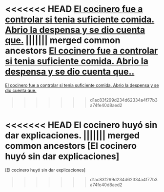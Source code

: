 <<<<<<< HEAD
[El cocinero fue a controlar si tenia suficiente comida. Abrio la despensa y se dio cuenta que.](..comida/comida.md)
||||||| merged common ancestors
[El cocinero fue a controlar si tenia suficiente comida. Abrio la despensa y se dio cuenta que..](..comida/comida.md)
=======
[El cocinero fue a controlar si tenia suficiente comida. Abrio la despensa y se dio cuenta que.](comida/comida.md)
>>>>>>> d1ac83f299d234d62334a4f77b3a74fe40d8aed2

<<<<<<< HEAD
El cocinero huyó sin dar explicaciones.
||||||| merged common ancestors
[El cocinero huyó sin dar explicaciones]
=======
[El cocinero huyó sin dar explicaciones]
>>>>>>> d1ac83f299d234d62334a4f77b3a74fe40d8aed2
